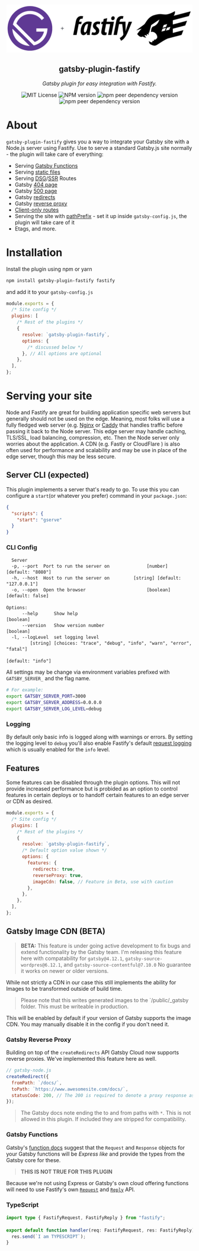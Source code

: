 <p align="center">
  <img src="https://github.com/gatsby-uc/plugins/raw/HEAD/packages/gatsby-plugin-fastify/logo.png" alt="Gatsby + Fastify"/>
</p>
<p align="center">
  <h2 align="center">gatsby-plugin-fastify</h2>
</p>
<p align="center">
  <i>
    Gatsby plugin for easy integration with Fastify.
  </i>
</p>
<p align="center">
  <img alt="MIT License" src="https://img.shields.io/github/license/gatsby-uc/plugins?style=flat-square">
  <img alt="NPM version" src="https://img.shields.io/npm/v/gatsby-plugin-fastify?style=flat-square">
  <img alt="npm peer dependency version" src="https://img.shields.io/npm/dependency-version/gatsby-plugin-fastify/peer/fastify?style=flat-square">
  <img alt="npm peer dependency version" src="https://img.shields.io/npm/dependency-version/gatsby-plugin-fastify/peer/gatsby?style=flat-square">
</p>

# About

`gatsby-plugin-fastify` gives you a way to integrate your Gatsby site with a Node.js server using Fastify. Use to serve a standard Gatsby.js site normally - the plugin will take care of everything:

- Serving [Gatsby Functions](https://www.gatsbyjs.com/docs/reference/functions/)
- Serving [static files](https://www.gatsbyjs.com/docs/caching/#static-files)
- Serving [DSG](https://www.gatsbyjs.com/docs/reference/rendering-options/deferred-static-generation/)/[SSR](https://www.gatsbyjs.com/docs/reference/rendering-options/server-side-rendering/) Routes
- Gatsby [404 page](https://www.gatsbyjs.com/docs/how-to/adding-common-features/add-404-page/)
- Gatsby [500 page](https://www.gatsbyjs.com/docs/how-to/adding-common-features/add-500-page/)
- Gatsby [redirects](https://www.gatsbyjs.com/docs/reference/config-files/actions/#createRedirect)
- Gatsby [reverse proxy](https://support.gatsbyjs.com/hc/en-us/articles/1500003051241-Working-with-Redirects-and-Rewrites)
- [Client-only routes](https://www.gatsbyjs.com/docs/how-to/routing/client-only-routes-and-user-authentication)
- Serving the site with [pathPrefix](https://www.gatsbyjs.com/docs/how-to/previews-deploys-hosting/path-prefix/) - set it up inside `gatsby-config.js`, the plugin will take care of it
- Etags, and more.

# Installation

Install the plugin using npm or yarn

```sh
npm install gatsby-plugin-fastify fastify
```

and add it to your `gatsby-config.js`

```js
module.exports = {
  /* Site config */
  plugins: [
    /* Rest of the plugins */
    {
      resolve: `gatsby-plugin-fastify`,
      options: {
        /* discussed below */
      }, // All options are optional
    },
  ],
};
```

# Serving your site

Node and Fastify are great for building application specific web servers but generally should not be used on the edge. Meaning, most folks will use a fully fledged web server (e.g. [Nginx](https://www.nginx.com/) or [Caddy](https://caddyserver.com/) that handles traffic before passing it back to the Node server. This edge server may handle caching, TLS/SSL, load balancing, compression, etc. Then the Node server only worries about the application. A CDN (e.g. Fastly or CloudFlare ) is also often used for performance and scalability and may be use in place of the edge server, though this may be less secure.

## Server CLI (expected)

This plugin implements a server that's ready to go. To use this you can configure a `start`(or whatever you prefer) command in your `package.json`:

```json
{
  "scripts": {
    "start": "gserve"
  }
}
```

### CLI Config

```
  Server
  -p, --port  Port to run the server on              [number] [default: "8080"]
  -h, --host  Host to run the server on         [string] [default: "127.0.0.1"]
  -o, --open  Open the browser                       [boolean] [default: false]

Options:
      --help      Show help                                           [boolean]
      --version   Show version number                                 [boolean]
  -l, --logLevel  set logging level
         [string] [choices: "trace", "debug", "info", "warn", "error", "fatal"]
                                                              [default: "info"]
```

All settings may be change via environment variables prefixed with `GATSBY_SERVER_` and the flag name.

```sh
# For example:
export GATSBY_SERVER_PORT=3000
export GATSBY_SERVER_ADDRESS=0.0.0.0
export GATSBY_SERVER_LOG_LEVEL=debug
```

### Logging

By default only basic info is logged along with warnings or errors. By setting the logging level to `debug` you'll also enable Fastify's default [request logging](https://www.fastify.io/docs/latest/Logging/) which is usually enabled for the `info` level.

## Features

Some features can be disabled through the plugin options. This will not provide increased performance but is probided as an option to control features in certain deploys or to handoff certain features to an edge server or CDN as desired.

```js
module.exports = {
  /* Site config */
  plugins: [
    /* Rest of the plugins */
    {
      resolve: `gatsby-plugin-fastify`,
      /* Default option value shown */
      options: {
        features: {
          redirects: true,
          reverseProxy: true,
          imageCdn: false, // Feature in Beta, use with caution
        },
      },
    },
  ],
};
```

## Gatsby Image CDN (BETA)

> **BETA:** This feature is under going active development to fix bugs and extend functionality by the Gatsby team. I'm releasing this feature here with compatability for `gatsby@4.12.1`, `gatsby-source-wordpres@6.12.1`, and `gatsby-source-contentful@7.10.0` No guarantee it works on newer or older versions.

While not strictly a CDN in our case this still implements the ability for Images to be transformed outside of build time.

> Please note that this writes generated images to the `/public/\_gatsby folder. This must be writeable in production.

This will be enabled by default if your version of Gatsby supports the image CDN. You may manually disable it in the config if you don't need it.

### Gatsby Reverse Proxy

Building on top of the `createRedirects` API Gatsby Cloud now supports reverse proxies. We've implemented this feature here as well.

```js
// gatsby-node.js
createRedirect({
  fromPath: `/docs/`,
  toPath: `https://www.awesomesite.com/docs/`,
  statusCode: 200, // The 200 is required to denote a proxy response as opposed to a redirect
});
```

> The Gatsby docs note ending the to and from paths with `*`. This is not allowed in this plugin. If included they are stripped for compatibility.

### Gatsby Functions

Gatsby's [function docs](https://www.gatsbyjs.com/docs/reference/functions/getting-started/) suggest that the `Request` and `Response` objects for your Gatsby functions will be _Express like_ and provide the types from the Gatsby core for these.

> **THIS IS NOT TRUE FOR THIS PLUGIN**

Because we're not using Express or Gatsby's own cloud offering functions will need to use Fastify's own [`Request`](https://www.fastify.io/docs/latest/Reference/Request/) and [`Reply`](https://www.fastify.io/docs/latest/Reference/Reply/) API.

### TypeScript

```ts
import type { FastifyRequest, FastifyReply } from "fastify";

export default function handler(req: FastifyRequest, res: FastifyReply) {
  res.send(`I am TYPESCRIPT`);
}
```
